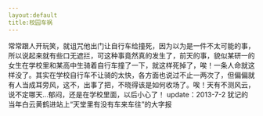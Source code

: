 ```yaml
---
layout:default
title:校园车祸
---
```

常常跟人开玩笑，就诅咒他出门让自行车给撞死，因为以为是一件不太可能的事，所以说起来就有些口无遮拦，可这种事竟然真的发生了，前天的事，貌似某研一的女生在学校里和某高中生骑着自行车撞了一下，就这样死掉了，唉！一条人命就这样没了。其实在学校自行车不让骑的太快，各方面也说过不止一两次了，但偏偏就有人当成耳旁风，这不，出事了把，不晓得该是如何收场了。唉！天有不测风云，说不定哪天…郁闷，还是在学校里面，以后小心了！
    update：2013-7-2 犹记的当年白云黄鹤进站上“天堂里有没有车来车往”的大字报